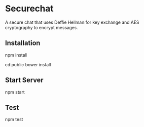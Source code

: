 Securechat
==========

A secure chat that uses Deffie Hellman for key exchange and AES cryptography to encrypt messages.


Installation
------------

npm install

cd public
bower install

Start Server
-----

npm start

Test
----

npm test


